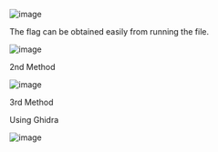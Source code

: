 ![image](https://user-images.githubusercontent.com/93418272/182512474-46a9f961-4af2-47ca-b9c0-03fd70c97ac6.png)

The flag can be obtained easily from running the file.

![image](https://user-images.githubusercontent.com/93418272/182512542-6d1e1d58-c6fc-4b25-859b-ea7790aae743.png)


2nd Method

![image](https://user-images.githubusercontent.com/93418272/182512555-29c5d053-bac7-4ce0-bc5d-120d029dfb9b.png)


3rd Method

Using Ghidra

![image](https://user-images.githubusercontent.com/93418272/182512574-54a7efa0-e82f-4389-ba4d-eec392fc6a47.png)
